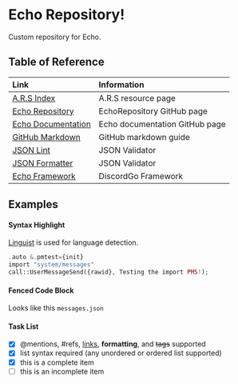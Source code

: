 # Echo Repository!

Custom repository for Echo.

## Table of Reference
| Link  | Information  |
| :---  | :---  |
| [A.R.S Index](https://ars.xtclabs.net/index.html)  | A.R.S resource page  |
| [Echo Repository](https://github.com/proxikal/EchoRepository)  | EchoRepository GitHub page  |
| [Echo Documentation](https://github.com/proxikal/Echo)  | Echo documentation GitHub page  |
| [GitHub Markdown](https://guides.github.com/features/mastering-markdown/#syntax)  | GitHub markdown guide |
| [JSON Lint](http://jsonlint.com/)  | JSON Validator  |
| [JSON Formatter](https://jsonformatter.curiousconcept.com/)  | JSON Validator  |
| [Echo Framework](https://github.com/bwmarrin/discordgo)  |  DiscordGo Framework  |




## Examples

#### Syntax Highlight
[Linguist](https://github.com/github/linguist) is used for language detection.
``` php
.auto &.pmtest={init}
import "system/messages"
call::UserMessageSend({rawid}, Testing the import PMS!);
 ``` 

#### Fenced Code Block
Looks like this ` messages.json ` 

#### Task List
- [x] @mentions, #refs, [links](), **formatting**, and <del>tags</del> supported
- [x] list syntax required (any unordered or ordered list supported)
- [x] this is a complete item
- [ ] this is an incomplete item
